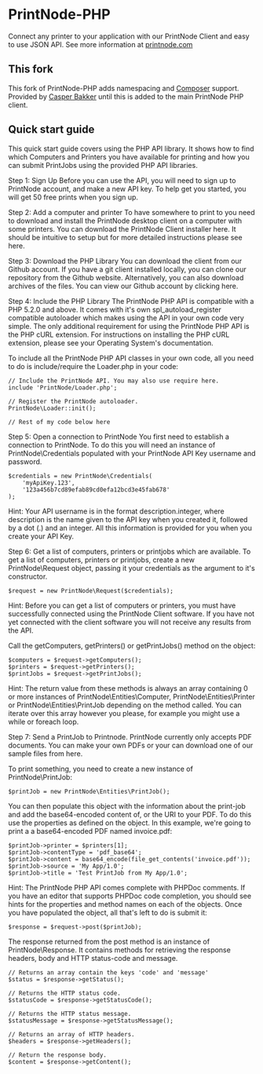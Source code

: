 PrintNode-PHP
=============
Connect any printer to your application with our PrintNode Client and easy to use JSON API. See more information at [printnode.com](http://www.printnode.com)

## This fork
This fork of PrintNode-PHP adds namespacing and [Composer](https://getcomposer.org) support. Provided by [Casper Bakker](https://github.com/cbakker) until this is added to the main PrintNode PHP client.

## Quick start guide
This quick start guide covers using the PHP API library. It shows how to find which Computers and Printers you have available for printing and how you can submit PrintJobs using the provided PHP API libraries.

Step 1: Sign Up
Before you can use the API, you will need to sign up to PrintNode account, and make a new API key. To help get you started, you will get 50 free prints when you sign up.

Step 2: Add a computer and printer
To have somewhere to print to you need to download and install the PrintNode desktop client on a computer with some printers. You can download the PrintNode Client installer here. It should be intuitive to setup but for more detailed instructions please see here.

Step 3: Download the PHP Library
You can download the client from our Github account. If you have a git client installed locally, you can clone our repository from the Github website. Alternatively, you can also download archives of the files. You can view our Github account by clicking here.

Step 4: Include the PHP Library
The PrintNode PHP API is compatible with a PHP 5.2.0 and above. It comes with it's own spl_autoload_register compatible autoloader which makes using the API in your own code very simple. The only additional requirement for using the PrintNode PHP API is the PHP cURL extension. For instructions on installing the PHP cURL extension, please see your Operating System's documentation.

To include all the PrintNode PHP API classes in your own code, all you need to do is include/require the Loader.php in your code:

    // Include the PrintNode API. You may also use require here.
    include 'PrintNode/Loader.php';
 
    // Register the PrintNode autoloader.
    PrintNode\Loader::init();
 
    // Rest of my code below here
  
  
Step 5: Open a connection to PrintNode
You first need to establish a connection to PrintNode. To do this you will need an instance of PrintNode\Credentials populated with your PrintNode API Key username and password.

    $credentials = new PrintNode\Credentials(
        'myApiKey.123',
        '123a456b7cd89efab89cd0efa12bcd3e45fab678'
    );
  
Hint: Your API username is in the format description.integer, where description is the name given to the API key when you created it, followed by a dot (.) and an integer. All this information is provided for you when you create your API Key.


Step 6: Get a list of computers, printers or printjobs which are available.
To get a list of computers, printers or printjobs, create a new PrintNode\Request object, passing it your credentials as the argument to it's constructor.

    $request = new PrintNode\Request($credentials);

Hint: Before you can get a list of computers or printers, you must have successfully connected using the PrintNode Client software. If you have not yet connected with the client software you will not receive any results from the API.

Call the getComputers, getPrinters() or getPrintJobs() method on the object:

    $computers = $request->getComputers(); 
    $printers = $request->getPrinters(); 
    $printJobs = $request->getPrintJobs();
  
Hint: The return value from these methods is always an array containing 0 or more instances of PrintNode\Entities\Computer, PrintNode\Entities\Printer or PrintNode\Entities\PrintJob depending on the method called. You can iterate over this array however you please, for example you might use a while or foreach loop.


Step 7: Send a PrintJob to Printnode.
PrintNode currently only accepts PDF documents. You can make your own PDFs or your can download one of our sample files from here.

To print something, you need to create a new instance of PrintNode\PrintJob:

    $printJob = new PrintNode\Entities\PrintJob();
  
You can then populate this object with the information about the print-job and add the base64-encoded content of, or the URI to your PDF. To do this use the properties as defined on the object. In this example, we're going to print a a base64-encoded PDF named invoice.pdf:

    $printJob->printer = $printers[1]; 
    $printJob->contentType = 'pdf_base64'; 
    $printJob->content = base64_encode(file_get_contents('invoice.pdf')); 
    $printJob->source = 'My App/1.0'; 
    $printJob->title = 'Test PrintJob from My App/1.0';
  
Hint: The PrintNode PHP API comes complete with PHPDoc comments. If you have an editor that supports PHPDoc code completion, you should see hints for the properties and method names on each of the objects.
Once you have populated the object, all that's left to do is submit it:

    $response = $request->post($printJob);

The response returned from the post method is an instance of PrintNode\Response. It contains methods for retrieving the response headers, body and HTTP status-code and message.

    // Returns an array contain the keys 'code' and 'message'
    $status = $response->getStatus();
 
    // Returns the HTTP status code.
    $statusCode = $response->getStatusCode();
 
    // Returns the HTTP status message.
    $statusMessage = $response->getStatusMessage();
 
    // Returns an array of HTTP headers.
    $headers = $response->getHeaders();
 
    // Return the response body.
    $content = $response->getContent();
